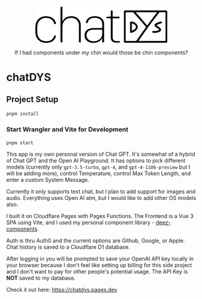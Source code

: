 <p align="center">
  <a href="https://chatdys.pages.dev" target="_blank">
    <picture>
      <source media="(prefers-color-scheme: dark)" srcset="./src/assets/img/chat-dys.svg">
      <source media="(prefers-color-scheme: light)" srcset="./src/assets/img/chat-dys-light.svg">
      <img alt="deez components" src="./src/assets/img/chat-dys-light.svg" width="350" style="max-width: 100%;">
    </picture>
  </a>
</p>

<p align="center">
  If I had components under my chin would those be chin components?
</p>

# chatDYS

## Project Setup

```sh
pnpm install
```

### Start Wrangler and Vite for Development

```sh
pnpm start
```

This app is my own personal version of Chat GPT. It's somewhat of a hybrid of Chat GPT and the Open AI Playground. It has options to pick different models (currently only `gpt-3.5-turbo`, `gpt-4`, and `gpt-4-1106-preview` but I will be adding more), control Temperature, control Max Token Length, and enter a custom System Message.

Currently it only supports text chat, but I plan to add support for images and audio. Everything uses Open AI atm, but I would like to add other OS models also.

I built it on Cloudflare Pages with Pages Functions. The Frontend is a Vue 3 SPA using Vite, and I used my personal component library - [deez-components](https://github.com/dys-org/deez-components).

Auth is thru Auth0 and the current options are Github, Google, or Apple. Chat history is saved to a Cloudflare D1 database.

After logging in you will be prompted to save your OpenAI API key locally in your browser because I don't feel like setting up billing for this side project and I don't want to pay for other people's potential usage. The API Key is **NOT** saved to my database.

Check it out here: https://chatdys.pages.dev
